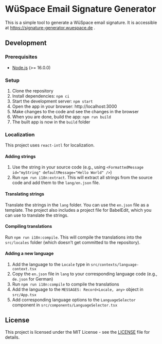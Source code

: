# WüSpace Email Signature Generator

This is a simple tool to generate a WüSpace email signature. It is accessible at
https://signature-generator.wuespace.de .

## Development

### Prerequisites

- [Node.js](https://nodejs.org/en/) (>= 16.0.0)

### Setup

1. Clone the repository
2. Install dependencies: `npm ci`
3. Start the development server: `npm start`
4. Open the app in your browser: http://localhost:3000
5. Make changes to the code and see the changes in the browser
6. When you are done, build the app: `npm run build`
7. The built app is now in the `build` folder

### Localization

This project uses `react-intl` for localization.

#### Adding strings

1. Use the string in your source code (e.g., using
   `<FormattedMessage id="myString" defaultMessage="Hello World" />`)
2. Run `npm run i18n:extract`. This will extract all strings from the source
   code and add them to the `lang/en.json` file.

#### Translating strings

Translate the strings in the `lang` folder. You can use the `en.json` file as a
template. The project also includes a project file for BabelEdit, which you can
use to translate the strings.

#### Compiling translations

Run `npm run i18n:compile`. This will compile the translations into the
`src/locales` folder (which doesn't get committed to the repository).

#### Adding a new language

1. Add the language to the `Locale` type in `src/contexts/language-context.tsx`
2. Copy the `en.json` file in `lang` to your corresponding language code (e.g.,
   `de.json` for German)
3. Run `npm run i18n:compile` to compile the translations
4. Add the language to the `MESSAGES: Record<Locale, any>` object in
   `src/App.tsx`
5. Add corresponding language options to the `LanguageSelector` component in
   `src/components/LanguageSelector.tsx`

## License

This project is licensed under the MIT License - see the [LICENSE](LICENSE) file
for details.
